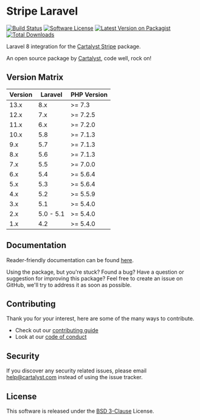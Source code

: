 # Stripe Laravel

[![Build Status][icon-travis]][link-travis]
[![Software License][icon-license]][link-license]
[![Latest Version on Packagist][icon-version]][link-packagist]
[![Total Downloads][icon-downloads]][link-packagist]

Laravel 8 integration for the [Cartalyst Stripe](https://cartalyst.com/manual/stripe/2.0) package.

An open source package by [Cartalyst](https://cartalyst.com), code well, rock on!

## Version Matrix

Version | Laravel   | PHP Version
------- | --------- | ------------
13.x    | 8.x       | >= 7.3
12.x    | 7.x       | >= 7.2.5
11.x    | 6.x       | >= 7.2.0
10.x    | 5.8       | >= 7.1.3
9.x     | 5.7       | >= 7.1.3
8.x     | 5.6       | >= 7.1.3
7.x     | 5.5       | >= 7.0.0
6.x     | 5.4       | >= 5.6.4
5.x     | 5.3       | >= 5.6.4
4.x     | 5.2       | >= 5.5.9
3.x     | 5.1       | >= 5.4.0
2.x     | 5.0 - 5.1 | >= 5.4.0
1.x     | 4.2       | >= 5.4.0

## Documentation

Reader-friendly documentation can be found [here][link-docs].

Using the package, but you're stuck? Found a bug? Have a question or suggestion for improving this package? Feel free to create an issue on GitHub, we'll try to address it as soon as possible.

## Contributing

Thank you for your interest, here are some of the many ways to contribute.

- Check out our [contributing guide](/.github/CONTRIBUTING.md)
- Look at our [code of conduct](/.github/CODE_OF_CONDUCT.md)

## Security

If you discover any security related issues, please email help@cartalyst.com instead of using the issue tracker.

## License

This software is released under the [BSD 3-Clause](LICENSE) License.

[link-docs]:      https://cartalyst.com/manual/stripe-laravel
[link-travis]:    https://travis-ci.org/cartalyst/stripe-laravel
[link-license]:   https://opensource.org/licenses/MIT
[link-packagist]: https://packagist.org/packages/cartalyst/stripe-laravel

[icon-travis]:    https://travis-ci.org/cartalyst/stripe-laravel.svg?branch=13.x
[icon-license]:   https://poser.pugx.org/cartalyst/stripe-laravel/license
[icon-version]:   https://poser.pugx.org/cartalyst/stripe-laravel/version
[icon-downloads]: https://poser.pugx.org/cartalyst/stripe-laravel/downloads
